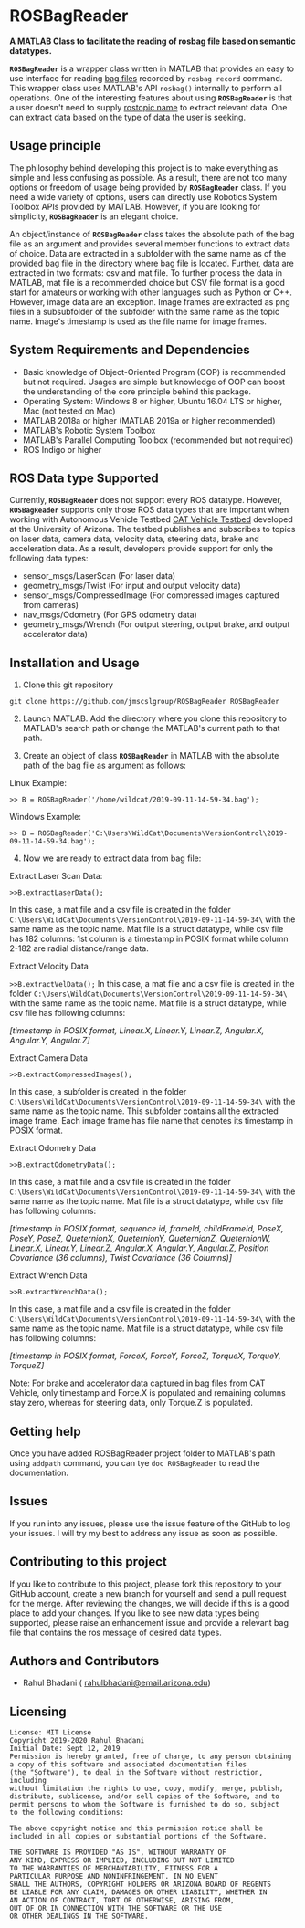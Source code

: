 # ROSBagReader
__A MATLAB Class to facilitate the reading of rosbag file based on semantic datatypes.__

__`ROSBagReader`__ is a wrapper class written in MATLAB that provides an easy to use interface for reading [bag files](http://wiki.ros.org/Bags) recorded by `rosbag record` command. This wrapper class uses MATLAB's API `rosbag()`
internally to perform all operations. One of the interesting features about using __`ROSBagReader`__ is that a user doesn't need to
supply [rostopic name](http://wiki.ros.org/rostopic) to extract relevant data. One can extract data based on the type of data the
user is seeking.

## Usage principle
The philosophy behind developing this project is to make everything as simple and less confusing as possible. As a result, there are
not too many options or freedom of usage being provided by __`ROSBagReader`__ class. If you need a wide variety of options, users
can directly use Robotics System Toolbox APIs provided by MATLAB. However, if you are looking for simplicity, __`ROSBagReader`__ is an
elegant choice.

An object/instance of __`ROSBagReader`__ class takes the absolute path of the bag file as an argument and provides several member functions
to extract data of choice. Data are extracted in a subfolder with the same name as of the provided bag file in the directory where bag
file is located. Further, data are extracted in two formats: csv and mat file. To further process the data in MATLAB, mat file is a 
recommended choice but CSV file format is a good start for amateurs or working with other languages such as Python or C++. However, 
image data are an exception. Image frames are extracted as png files in a subsubfolder of the subfolder with the same name as the topic name.
Image's timestamp is used as the file name for image frames.

## System Requirements and Dependencies
- Basic knowledge of Object-Oriented Program (OOP) is recommended but not required. Usages are simple but knowledge of
OOP can boost the understanding of the core principle behind this package.
- Operating System: Windows 8 or higher, Ubuntu 16.04 LTS or higher, Mac (not tested on Mac)
- MATLAB 2018a or higher (MATLAB 2019a or higher recommended)
- MATLAB's Robotic System Toolbox
- MATLAB's Parallel Computing Toolbox (recommended but not required)
- ROS Indigo or higher

## ROS Data type Supported
Currently, __`ROSBagReader`__ does not support every ROS datatype. However, __`ROSBagReader`__ supports only those ROS data types
that are important when working with Autonomous Vehicle Testbed [CAT Vehicle Testbed](https://github.com/jmscslgroup/catvehicle)
developed at the University of Arizona. The testbed publishes and subscribes to topics on laser data, camera data, velocity data,
steering data, brake and acceleration data. As a result, developers provide support for only the following data types:

- sensor_msgs/LaserScan (For laser data)
- geometry_msgs/Twist (For input and output velocity data)
- sensor_msgs/CompressedImage (For compressed images captured from cameras)
- nav_msgs/Odometry (For GPS odometry data)
- geometry_msgs/Wrench (For output steering, output brake, and output accelerator data)

## Installation and Usage
1. Clone this git repository 

`git clone https://github.com/jmscslgroup/ROSBagReader ROSBagReader`

2. Launch MATLAB. Add the directory where you clone this repository to MATLAB's search path or change the MATLAB's current path to that path.

3. Create an object of class __`ROSBagReader`__ in MATLAB with the absolute path of the bag file as argument as follows:

Linux Example:

`>> B = ROSBagReader('/home/wildcat/2019-09-11-14-59-34.bag');`

Windows Example:

`>> B = ROSBagReader('C:\Users\WildCat\Documents\VersionControl\2019-09-11-14-59-34.bag');`

4. Now we are ready to extract data from bag file:

Extract Laser Scan Data:

`>>B.extractLaserData();`

In this case, a mat file and a csv file is created in the folder `C:\Users\WildCat\Documents\VersionControl\2019-09-11-14-59-34\` 
with the same name as the topic name. Mat file is a struct datatype, while csv file has 182 columns: 1st column is a timestamp in POSIX format while column 2-182 are radial distance/range data.


Extract Velocity Data

`>>B.extractVelData();`
In this case, a mat file and a csv file is created in the folder `C:\Users\WildCat\Documents\VersionControl\2019-09-11-14-59-34\` 
with the same name as the topic name. Mat file is a struct datatype, while csv file has following columns:

*[timestamp in POSIX format, Linear.X, Linear.Y, Linear.Z, Angular.X, Angular.Y, Angular.Z]*

Extract Camera Data

`>>B.extractCompressedImages();`

In this case, a subfolder is created in the folder `C:\Users\WildCat\Documents\VersionControl\2019-09-11-14-59-34\` 
with the same name as the topic name. This subfolder contains all the extracted image frame. Each image frame has file name that denotes
its timestamp in POSIX format.

Extract Odometry Data

`>>B.extractOdometryData();`

In this case, a mat file and a csv file is created in the folder `C:\Users\WildCat\Documents\VersionControl\2019-09-11-14-59-34\` 
with the same name as the topic name. Mat file is a struct datatype, while csv file has following columns:

*[timestamp in POSIX format, sequence id, frameId, childFrameId, PoseX, PoseY, PoseZ, QueternionX, QueternionY, QueternionZ, QueternionW, Linear.X, Linear.Y, Linear.Z, Angular.X, Angular.Y, Angular.Z, Position Covariance (36 columns), Twist Covariance (36 Columns)]*

Extract Wrench Data

`>>B.extractWrenchData();`

In this case, a mat file and a csv file is created in the folder `C:\Users\WildCat\Documents\VersionControl\2019-09-11-14-59-34\` 
with the same name as the topic name. Mat file is a struct datatype, while csv file has following columns:

*[timestamp in POSIX format, ForceX, ForceY, ForceZ, TorqueX, TorqueY, TorqueZ]*

Note: For brake and accelerator data captured in bag files from CAT Vehicle, only timestamp and Force.X is populated and remaining columns stay zero, whereas for steering data, only Torque.Z is populated.

## Getting help
Once you have added ROSBagReader project folder to MATLAB's path using `addpath` command, you can tye `doc ROSBagReader` to read the documentation.

## Issues
If you run into any issues, please use the issue feature of the GitHub to log your issues. I will try my best to address any issue as soon as
possible.

## Contributing to this project
If you like to contribute to this project, please fork this repository to your GitHub account, create a new branch for yourself and
send a pull request for the merge. After reviewing the changes, we will decide if this is a good place to add your changes.
If you like to see new data types being supported, please raise an enhancement issue and provide a relevant bag file that contains the 
ros message of desired data types.

## Authors and Contributors
- Rahul Bhadani ( rahulbhadani@email.arizona.edu)

## Licensing

    License: MIT License 
    Copyright 2019-2020 Rahul Bhadani
    Initial Date: Sept 12, 2019
    Permission is hereby granted, free of charge, to any person obtaining 
    a copy of this software and associated documentation files 
    (the "Software"), to deal in the Software without restriction, including
    without limitation the rights to use, copy, modify, merge, publish,
    distribute, sublicense, and/or sell copies of the Software, and to 
    permit persons to whom the Software is furnished to do so, subject 
    to the following conditions:

    The above copyright notice and this permission notice shall be 
    included in all copies or substantial portions of the Software.

    THE SOFTWARE IS PROVIDED "AS IS", WITHOUT WARRANTY OF 
    ANY KIND, EXPRESS OR IMPLIED, INCLUDING BUT NOT LIMITED 
    TO THE WARRANTIES OF MERCHANTABILITY, FITNESS FOR A 
    PARTICULAR PURPOSE AND NONINFRINGEMENT. IN NO EVENT 
    SHALL THE AUTHORS, COPYRIGHT HOLDERS OR ARIZONA BOARD OF REGENTS
    BE LIABLE FOR ANY CLAIM, DAMAGES OR OTHER LIABILITY, WHETHER IN 
    AN ACTION OF CONTRACT, TORT OR OTHERWISE, ARISING FROM, 
    OUT OF OR IN CONNECTION WITH THE SOFTWARE OR THE USE 
    OR OTHER DEALINGS IN THE SOFTWARE.

